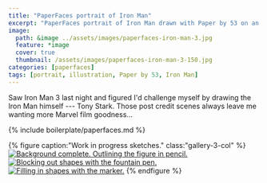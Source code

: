 ```yaml
---
title: "PaperFaces portrait of Iron Man"
excerpt: "PaperFaces portrait of Iron Man drawn with Paper by 53 on an iPad."
image: 
  path: &image ../assets/images/paperfaces-iron-man-3.jpg 
  feature: *image
  cover: true
  thumbnail: /assets/images/paperfaces-iron-man-3-150.jpg
categories: [paperfaces]
tags: [portrait, illustration, Paper by 53, Iron Man]
---
```


Saw Iron Man 3 last night and figured I'd challenge myself by drawing the Iron Man himself --- Tony Stark. Those post credit scenes always leave me wanting more Marvel film goodness…

{% include boilerplate/paperfaces.md %}

{% figure caption:"Work in progress sketches." class:"gallery-3-col" %}
[![Background complete. Outlining the figure in pencil.](/assets/images/paperfaces-iron-man-3-wip-1-230.jpg)](/assets/images/paperfaces-iron-man-3-wip-1-lg.jpg)
[![Blocking out shapes with the fountain pen.](/assets/images/paperfaces-iron-man-3-wip-2-230.jpg)](/assets/images/paperfaces-iron-man-3-wip-2-lg.jpg)
[![Filling in shapes with the marker.](/assets/images/paperfaces-iron-man-3-wip-3-230.jpg)](/assets/images/paperfaces-iron-man-3-wip-3-lg.jpg)
{% endfigure %}
